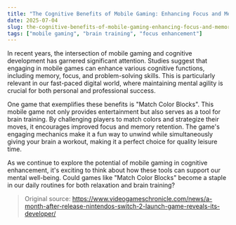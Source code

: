 ```yaml
---
title: "The Cognitive Benefits of Mobile Gaming: Enhancing Focus and Memory"
date: 2025-07-04
slug: the-cognitive-benefits-of-mobile-gaming-enhancing-focus-and-memory
tags: ["mobile gaming", "brain training", "focus enhancement"]
---
```


In recent years, the intersection of mobile gaming and cognitive development has garnered significant attention. Studies suggest that engaging in mobile games can enhance various cognitive functions, including memory, focus, and problem-solving skills. This is particularly relevant in our fast-paced digital world, where maintaining mental agility is crucial for both personal and professional success.

One game that exemplifies these benefits is "Match Color Blocks". This mobile game not only provides entertainment but also serves as a tool for brain training. By challenging players to match colors and strategize their moves, it encourages improved focus and memory retention. The game's engaging mechanics make it a fun way to unwind while simultaneously giving your brain a workout, making it a perfect choice for quality leisure time.

As we continue to explore the potential of mobile gaming in cognitive enhancement, it's exciting to think about how these tools can support our mental well-being. Could games like "Match Color Blocks" become a staple in our daily routines for both relaxation and brain training?
> Original source: https://www.videogameschronicle.com/news/a-month-after-release-nintendos-switch-2-launch-game-reveals-its-developer/